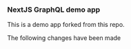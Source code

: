 ### NextJS GraphQL demo app ###

This is a demo app forked from this repo.

The following changes have been made